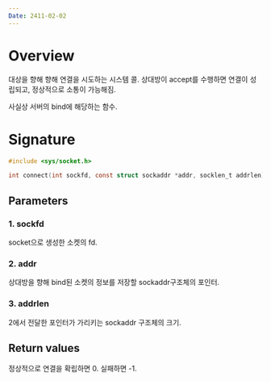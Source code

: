 ```yaml
---
Date: 2411-02-02
---
```

# Overview
대상을 향해 향해 연결을 시도하는 시스템 콜.  상대방이 accept를 수행하면 연결이 성립되고, 정상적으로 소통이 가능해짐.

사실상 서버의 bind에 해당하는 함수.
# Signature

```C
#include <sys/socket.h>

int connect(int sockfd, const struct sockaddr *addr, socklen_t addrlen);
```

## Parameters
### 1. sockfd
socket으로 생성한 소켓의 fd. 
### 2. addr
상대방을 향해 bind된 소켓의 정보를 저장할 sockaddr구조체의 포인터.
### 3. addrlen
2에서 전달한 포인터가 가리키는 sockaddr 구조체의 크기.

## Return values

정상적으로 연결을 확립하면 0. 실패하면 -1.
